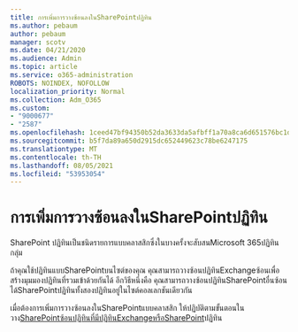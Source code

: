 ```yaml
---
title: การเพิ่มการวางซ้อนลงในSharePointปฏิทิน
ms.author: pebaum
author: pebaum
manager: scotv
ms.date: 04/21/2020
ms.audience: Admin
ms.topic: article
ms.service: o365-administration
ROBOTS: NOINDEX, NOFOLLOW
localization_priority: Normal
ms.collection: Adm_O365
ms.custom:
- "9000677"
- "2587"
ms.openlocfilehash: 1ceed47bf94350b52da3633da5afbff1a70a8ca6d651576bc1d89acdbaf7af65
ms.sourcegitcommit: b5f7da89a650d2915dc652449623c78be6247175
ms.translationtype: MT
ms.contentlocale: th-TH
ms.lasthandoff: 08/05/2021
ms.locfileid: "53953054"
---
```

# <a name="adding-an-overlay-to-a-sharepoint-calendar"></a>การเพิ่มการวางซ้อนลงในSharePointปฏิทิน

SharePoint ปฏิทินเป็นชนิดรายการแบบคลาสสิกซึ่งในบางครั้งจะสับสนMicrosoft 365ปฏิทินกลุ่ม
 
ถ้าคุณใช้ปฏิทินแบบSharePointบนไซต์ของคุณ คุณสามารถวางซ้อนปฏิทินExchangeซ้อนเพื่อสร้างมุมมองปฏิทินที่รวมเข้าด้วยกันได้ อีกวิธีหนึ่งคือ คุณสามารถวางซ้อนปฏิทินSharePointอื่นซ้อนได้SharePointปฏิทินทั้งสองปฏิทินอยู่ในไซต์คอลเลกชันเดียวกัน
 
เมื่อต้องการเพิ่มการวางซ้อนลงในSharePointแบบคลาสสิก ให้ปฏิบัติตามขั้นตอนใน วาง[SharePointซ้อนปฏิทินที่มีปฏิทินExchangeหรือSharePoint](https://support.office.com/article/Overlay-a-SharePoint-calendar-with-a-calendar-from-Exchange-or-SharePoint-4CAEBE59-3994-4A94-9322-B31ABB8A5E9A)ปฏิทิน
